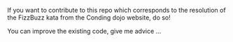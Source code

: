 If you want to contribute to this repo which corresponds to the resolution of the FizzBuzz kata from the Conding dojo website, do so!


You can improve the existing code, give me advice ...
